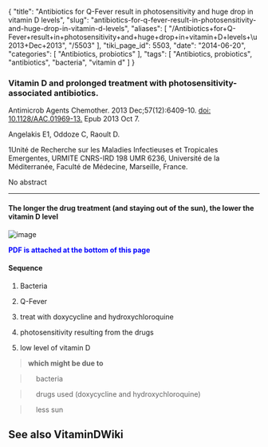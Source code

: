 {
    "title": "Antibiotics for Q-Fever result in photosensitivity and huge drop in vitamin D levels",
    "slug": "antibiotics-for-q-fever-result-in-photosensitivity-and-huge-drop-in-vitamin-d-levels",
    "aliases": [
        "/Antibiotics+for+Q-Fever+result+in+photosensitivity+and+huge+drop+in+vitamin+D+levels+\u2013+Dec+2013",
        "/5503"
    ],
    "tiki_page_id": 5503,
    "date": "2014-06-20",
    "categories": [
        "Antibiotics, probiotics"
    ],
    "tags": [
        "Antibiotics, probiotics",
        "antibiotics",
        "bacteria",
        "vitamin d"
    ]
}


### Vitamin D and prolonged treatment with photosensitivity-associated antibiotics.

Antimicrob Agents Chemother. 2013 Dec;57(12):6409-10. [doi: 10.1128/AAC.01969-13.](https://doi.org/10.1128/AAC.01969-13.) Epub 2013 Oct 7.

Angelakis E1, Oddoze C, Raoult D.

1Unité de Recherche sur les Maladies Infectieuses et Tropicales Emergentes, URMITE CNRS-IRD 198 UMR 6236, Université de la Méditerranée, Faculté de Médecine, Marseille, France.

No abstract

---

#### The longer the drug treatment (and staying out of the sun), the lower the vitamin D level

<img src="https://d1bk1kqxc0sym.cloudfront.net/attachments/jpeg/photosensitive.jpg" alt="image">

 **<span style="color:#00F;">PDF is attached at the bottom of this page</span>** 

#### Sequence

1. Bacteria

1. Q-Fever

1. treat with doxycycline and hydroxychloroquine

1. photosensitivity resulting from the drugs

1. low level of vitamin D 

>  **which might be due to**  

> &nbsp; &nbsp; bacteria

> &nbsp; &nbsp; drugs used (doxycycline and hydroxychloroquine)

> &nbsp; &nbsp; less sun

## See also VitaminDWiki